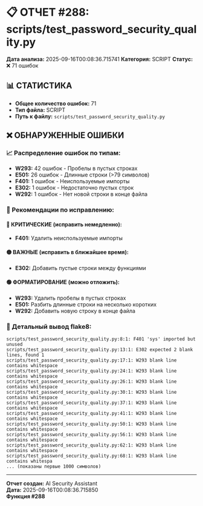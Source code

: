 # 📋 ОТЧЕТ #288: scripts/test_password_security_quality.py

**Дата анализа:** 2025-09-16T00:08:36.715741
**Категория:** SCRIPT
**Статус:** ❌ 71 ошибок

## 📊 СТАТИСТИКА

- **Общее количество ошибок:** 71
- **Тип файла:** SCRIPT
- **Путь к файлу:** `scripts/test_password_security_quality.py`

## ❌ ОБНАРУЖЕННЫЕ ОШИБКИ

### 📈 Распределение ошибок по типам:

- **W293:** 42 ошибок - Пробелы в пустых строках
- **E501:** 26 ошибок - Длинные строки (>79 символов)
- **F401:** 1 ошибок - Неиспользуемые импорты
- **E302:** 1 ошибок - Недостаточно пустых строк
- **W292:** 1 ошибок - Нет новой строки в конце файла

### 🎯 Рекомендации по исправлению:

#### 🔴 КРИТИЧЕСКИЕ (исправить немедленно):
- **F401:** Удалить неиспользуемые импорты

#### 🟡 ВАЖНЫЕ (исправить в ближайшее время):
- **E302:** Добавить пустые строки между функциями

#### 🟢 ФОРМАТИРОВАНИЕ (можно отложить):
- **W293:** Удалить пробелы в пустых строках
- **E501:** Разбить длинные строки на несколько коротких
- **W292:** Добавить новую строку в конце файла

### 📝 Детальный вывод flake8:

```
scripts/test_password_security_quality.py:8:1: F401 'sys' imported but unused
scripts/test_password_security_quality.py:13:1: E302 expected 2 blank lines, found 1
scripts/test_password_security_quality.py:17:1: W293 blank line contains whitespace
scripts/test_password_security_quality.py:24:1: W293 blank line contains whitespace
scripts/test_password_security_quality.py:26:1: W293 blank line contains whitespace
scripts/test_password_security_quality.py:30:1: W293 blank line contains whitespace
scripts/test_password_security_quality.py:37:1: W293 blank line contains whitespace
scripts/test_password_security_quality.py:41:1: W293 blank line contains whitespace
scripts/test_password_security_quality.py:50:1: W293 blank line contains whitespace
scripts/test_password_security_quality.py:56:1: W293 blank line contains whitespace
scripts/test_password_security_quality.py:62:1: W293 blank line contains whitespace
scripts/test_password_security_quality.py:68:1: W293 blank line contains whitespa
... (показаны первые 1000 символов)
```

---
**Отчет создан:** AI Security Assistant  
**Дата:** 2025-09-16T00:08:36.715850  
**Функция #288**
